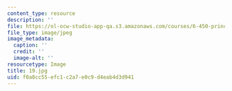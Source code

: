 ```yaml
---
content_type: resource
description: ''
file: https://ol-ocw-studio-app-qa.s3.amazonaws.com/courses/6-450-principles-of-digital-communications-i-fall-2006/f0a8cc55efc1c2a7e0c9d4eab4d3d941_19.jpg
file_type: image/jpeg
image_metadata:
  caption: ''
  credit: ''
  image-alt: ''
resourcetype: Image
title: 19.jpg
uid: f0a8cc55-efc1-c2a7-e0c9-d4eab4d3d941
---
```

